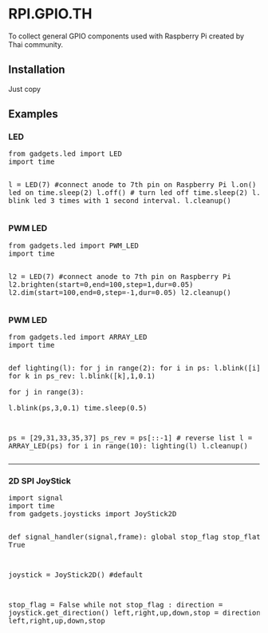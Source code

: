 # RPI.GPIO.TH
To collect general GPIO components used with Raspberry Pi created by Thai community.
<h2>Installation</h2>
Just copy 
<h2>Examples</h2>
<h3>LED</h3>
<pre>
from gadgets.led import LED
import time

l = LED(7) #connect anode to 7th pin on Raspberry Pi
l.on() # turn led on
time.sleep(2)
l.off() # turn led off
time.sleep(2)
l.blink(3,1) # blink led 3 times with 1 second interval.
l.cleanup()
</pre>
<h3>PWM LED</h3>
<pre>
from gadgets.led import PWM_LED
import time

l2 = LED(7) #connect anode to 7th pin on Raspberry Pi
l2.brighten(start=0,end=100,step=1,dur=0.05)
l2.dim(start=100,end=0,step=-1,dur=0.05)
l2.cleanup()
</pre>
<h3>PWM LED</h3>
<pre>
from gadgets.led import ARRAY_LED
import time

def lighting(l):
	for j in range(2):
		for i in ps:
			l.blink([i],1,0.1)
		for k in ps_rev:
			l.blink([k],1,0.1)	
	for j in range(3):		
		l.blink(ps,3,0.1)
		time.sleep(0.5)

ps = [29,31,33,35,37]
ps_rev = ps[::-1] # reverse list
l = ARRAY_LED(ps)
for i in range(10):
	lighting(l)
l.cleanup()
</pre>
<hr />
<h3>2D SPI JoyStick</h3>
<pre>
import signal
import time
from gadgets.joysticks import JoyStick2D

def signal_handler(signal,frame):
	global stop_flag
	stop_flat = True

joystick = JoyStick2D() #default 

stop_flag = False
while not stop_flag :
	direction = joystick.get_direction()
	left,right,up,down,stop = direction
	print left,right,up,down,stop
</pre>
